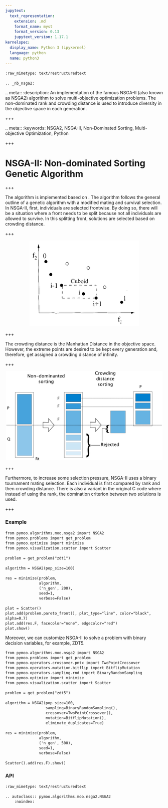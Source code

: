 ```yaml
---
jupytext:
  text_representation:
    extension: .md
    format_name: myst
    format_version: 0.13
    jupytext_version: 1.17.1
kernelspec:
  display_name: Python 3 (ipykernel)
  language: python
  name: python3
---
```


```{raw-cell}
:raw_mimetype: text/restructuredtext

.. _nb_nsga2:
```

.. meta::
   :description: An implementation of the famous NSGA-II (also known as NSGA2) algorithm to solve multi-objective optimization problems. The non-dominated rank and crowding distance is used to introduce diversity in the objective space in each generation.

+++

.. meta::
   :keywords: NSGA2, NSGA-II, Non-Dominated Sorting, Multi-objective Optimization, Python

+++

# NSGA-II: Non-dominated Sorting Genetic Algorithm

+++

The algorithm is implemented based on <cite data-cite="nsga2"></cite>.
The algorithm follows the general outline of a genetic algorithm with a modified mating and survival selection. In NSGA-II, first, individuals
are selected frontwise. By doing so, there will be a situation where a front needs to be split because not all individuals are allowed to survive. In this splitting front, solutions are selected based on crowding distance. 

+++

<div style="text-align: center;">
    <img src="https://github.com/anyoptimization/pymoo-data/blob/main/docs/images/nsga2_crowding.png?raw=true" width="350">
</div>

+++


The crowding distance is the Manhattan Distance in the objective space. However, the extreme points are desired to be kept every generation and, therefore, get assigned a crowding distance of infinity.

+++

<div style="text-align: center;">
    <img src="https://github.com/anyoptimization/pymoo-data/blob/main/docs/images/nsga2_survival.png?raw=true" width="500">
</div>

+++

Furthermore, to increase some selection pressure, NSGA-II uses a binary tournament mating selection. Each individual is first compared by rank and then crowding distance. There is also a variant in the original C code where instead of using the rank, the domination criterion between two solutions is used.

+++

### Example

```{code-cell} ipython3
from pymoo.algorithms.moo.nsga2 import NSGA2
from pymoo.problems import get_problem
from pymoo.optimize import minimize
from pymoo.visualization.scatter import Scatter

problem = get_problem("zdt1")

algorithm = NSGA2(pop_size=100)

res = minimize(problem,
               algorithm,
               ('n_gen', 200),
               seed=1,
               verbose=False)

plot = Scatter()
plot.add(problem.pareto_front(), plot_type="line", color="black", alpha=0.7)
plot.add(res.F, facecolor="none", edgecolor="red")
plot.show()
```

Moreover, we can customize NSGA-II to solve a problem with binary decision variables, for example, ZDT5.

```{code-cell} ipython3
from pymoo.algorithms.moo.nsga2 import NSGA2
from pymoo.problems import get_problem
from pymoo.operators.crossover.pntx import TwoPointCrossover
from pymoo.operators.mutation.bitflip import BitflipMutation
from pymoo.operators.sampling.rnd import BinaryRandomSampling
from pymoo.optimize import minimize
from pymoo.visualization.scatter import Scatter

problem = get_problem("zdt5")

algorithm = NSGA2(pop_size=100,
                  sampling=BinaryRandomSampling(),
                  crossover=TwoPointCrossover(),
                  mutation=BitflipMutation(),
                  eliminate_duplicates=True)

res = minimize(problem,
               algorithm,
               ('n_gen', 500),
               seed=1,
               verbose=False)

Scatter().add(res.F).show()
```

### API

```{raw-cell}
:raw_mimetype: text/restructuredtext

.. autoclass:: pymoo.algorithms.moo.nsga2.NSGA2
    :noindex:
```
